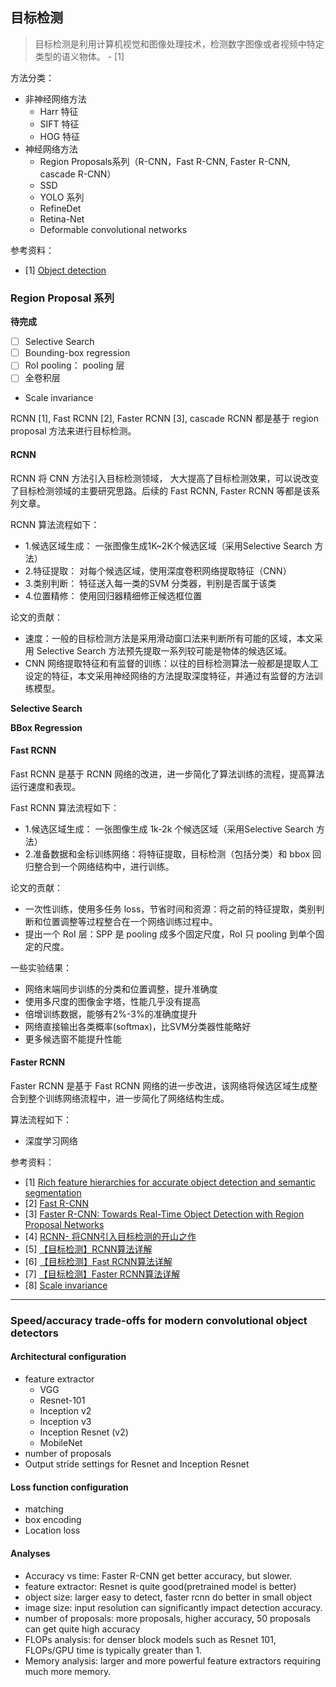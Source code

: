 
## 目标检测

> 目标检测是利用计算机视觉和图像处理技术，检测数字图像或者视频中特定类型的语义物体。 - [1]


方法分类：
- 非神经网络方法
  - Harr 特征
  - SIFT 特征
  - HOG 特征
- 神经网络方法
  - Region Proposals系列（R-CNN，Fast R-CNN, Faster R-CNN, cascade R-CNN）
  - SSD
  - YOLO 系列
  - RefineDet
  - Retina-Net
  - Deformable convolutional networks 

参考资料：
- [1] [Object detection](https://en.wikipedia.org/wiki/Object_detection)

### Region Proposal 系列

**待完成**
- [ ] Selective Search
- [ ] Bounding-box regression
- [ ] RoI pooling： pooling 层
- [ ] 全卷积层
- Scale invariance

RCNN [1], Fast RCNN [2], Faster RCNN [3], cascade RCNN 都是基于 region proposal 方法来进行目标检测。

#### **RCNN**
RCNN 将 CNN 方法引入目标检测领域， 大大提高了目标检测效果，可以说改变了目标检测领域的主要研究思路。后续的 Fast RCNN, Faster RCNN 等都是该系列文章。

RCNN 算法流程如下：
- 1.候选区域生成： 一张图像生成1K~2K个候选区域（采用Selective Search 方法）
- 2.特征提取： 对每个候选区域，使用深度卷积网络提取特征（CNN）
- 3.类别判断： 特征送入每一类的SVM 分类器，判别是否属于该类
- 4.位置精修： 使用回归器精细修正候选框位置

论文的贡献：
- 速度：一般的目标检测方法是采用滑动窗口法来判断所有可能的区域，本文采用 Selective Search 方法预先提取一系列较可能是物体的候选区域。
- CNN 网络提取特征和有监督的训练：以往的目标检测算法一般都是提取人工设定的特征，本文采用神经网络的方法提取深度特征，并通过有监督的方法训练模型。



**Selective Search**

**BBox Regression**

#### **Fast RCNN**

Fast RCNN 是基于 RCNN 网络的改进，进一步简化了算法训练的流程，提高算法运行速度和表现。

Fast RCNN 算法流程如下：
- 1.候选区域生成： 一张图像生成 1k-2k 个候选区域（采用Selective Search 方法）
- 2.准备数据和金标训练网络：将特征提取，目标检测（包括分类）和 bbox 回归整合到一个网络结构中，进行训练。


论文的贡献：
- 一次性训练，使用多任务 loss，节省时间和资源：将之前的特征提取，类别判断和位置调整等过程整合在一个网络训练过程中。
- 提出一个 RoI 层：SPP 是 pooling 成多个固定尺度，RoI 只 pooling 到单个固定的尺度。


一些实验结果：
- 网络末端同步训练的分类和位置调整，提升准确度
- 使用多尺度的图像金字塔，性能几乎没有提高
- 倍增训练数据，能够有2%-3%的准确度提升
- 网络直接输出各类概率(softmax)，比SVM分类器性能略好
- 更多候选窗不能提升性能


#### **Faster RCNN**

Faster RCNN 是基于 Fast RCNN 网络的进一步改进，该网络将候选区域生成整合到整个训练网络流程中，进一步简化了网络结构生成。

算法流程如下：
- 深度学习网络



参考资料：
- [1] [Rich feature hierarchies for accurate object detection and semantic segmentation](https://arxiv.org/abs/1311.2524)
- [2] [Fast R-CNN](https://arxiv.org/abs/1504.08083)
- [3] [Faster R-CNN: Towards Real-Time Object Detection with Region Proposal Networks](https://arxiv.org/abs/1506.01497)
- [4] [RCNN- 将CNN引入目标检测的开山之作](https://zhuanlan.zhihu.com/p/23006190)
- [5] [【目标检测】RCNN算法详解](https://blog.csdn.net/shenxiaolu1984/article/details/51066975#fn:1)
- [6] [【目标检测】Fast RCNN算法详解](https://blog.csdn.net/shenxiaolu1984/article/details/51036677)
- [7] [【目标检测】Faster RCNN算法详解](https://blog.csdn.net/shenxiaolu1984/article/details/51152614)
- [8] [Scale invariance](https://en.wikipedia.org/wiki/Scale_invariance)




---
### Speed/accuracy trade-offs for modern convolutional object detectors

#### Architectural configuration
- feature extractor
    - VGG
    - Resnet-101
    - Inception v2
    - Inception v3
    - Inception Resnet (v2)
    - MobileNet
- number of proposals
- Output stride settings for Resnet and Inception Resnet

#### Loss function configuration
- matching
- box encoding
- Location loss



#### Analyses
- Accuracy vs time: Faster R-CNN get better accuracy, but slower.
- feature extractor: Resnet is quite good(pretrained model is better)
- object size: larger easy to detect, faster rcnn do better in small object
- image size: input resolution can significantly impact detection accuracy.
- number of proposals: more proposals, higher accuracy, 50 proposals can get quite high accuracy
- FLOPs analysis: for denser block models such as Resnet 101, FLOPs/GPU time is typically greater than 1.
- Memory analysis: larger and more powerful feature extractors requiring much more memory.

